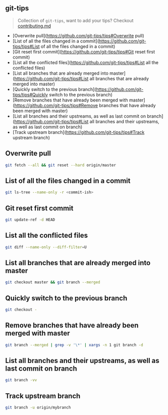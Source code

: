 ## git-tips
> Collection of `git-tips`, want to add your tips? Checkout [contributing.md](./contributing.md)

<!-- @doxie.inject start toc -->
<!-- Don’t remove or change the comment above – that can break automatic updates. -->
* [Overwrite pull](https://github.com/git-tips/tips#Overwrite pull)
* [List of all the files changed in a commit](https://github.com/git-tips/tips#List of all the files changed in a commit)
* [Git reset first commit](https://github.com/git-tips/tips#Git reset first commit)
* [List all the conflicted files](https://github.com/git-tips/tips#List all the conflicted files)
* [List all branches that are already merged into master](https://github.com/git-tips/tips#List all branches that are already merged into master)
* [Quickly switch to the previous branch](https://github.com/git-tips/tips#Quickly switch to the previous branch)
* [Remove branches that have already been merged with master](https://github.com/git-tips/tips#Remove branches that have already been merged with master)
* [List all branches and their upstreams, as well as last commit on branch](https://github.com/git-tips/tips#List all branches and their upstreams, as well as last commit on branch)
* [Track upstream branch](https://github.com/git-tips/tips#Track upstream branch)

<!-- Don’t remove or change the comment below – that can break automatic updates. More info at <http://npm.im/doxie.inject>. -->
<!-- @doxie.inject end toc -->


<!-- @doxie.inject start -->
<!-- Don’t remove or change the comment above – that can break automatic updates. -->
## Overwrite pull
```sh
git fetch --all && git reset --hard origin/master
```

## List of all the files changed in a commit
```sh
git ls-tree --name-only -r <commit-ish>
```

## Git reset first commit
```sh
git update-ref -d HEAD
```

## List all the conflicted files
```sh
git diff --name-only --diff-filter=U
```

## List all branches that are already merged into master
```sh
git checkout master && git branch --merged
```

## Quickly switch to the previous branch
```sh
git checkout -
```

## Remove branches that have already been merged with master
```sh
git branch --merged | grep -v '\*' | xargs -n 1 git branch -d
```

## List all branches and their upstreams, as well as last commit on branch
```sh
git branch -vv
```

## Track upstream branch
```sh
git branch -u origin/mybranch
```

<!-- Don’t remove or change the comment below – that can break automatic updates. More info at <http://npm.im/doxie.inject>. -->
<!-- @doxie.inject end -->
